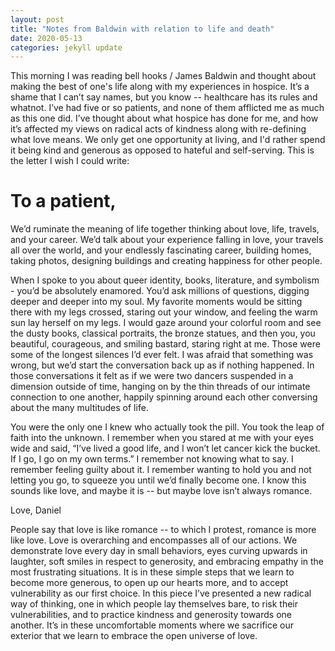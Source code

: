 ```yaml
---
layout: post
title: "Notes from Baldwin with relation to life and death"
date: 2020-05-13
categories: jekyll update
---
```

This morning I was reading bell hooks / James Baldwin and thought about making the best of one's life along with my experiences in hospice. It’s a shame that I can’t say names, but you know -- healthcare has its rules and whatnot. I’ve had five or so patients, and none of them afflicted me as much as this one did. I’ve thought about what hospice has done for me, and how it’s affected my views on radical acts of kindness along with re-defining what love means. We only get one opportunity at living, and I'd rather spend it being kind and generous as opposed to hateful and self-serving. This is the letter I wish I could write:


# To a patient,

We’d ruminate the meaning of life together thinking about love, life, travels, and your career. We’d talk about your experience falling in love, your travels all over the world, and your endlessly fascinating career, building homes, taking photos, designing buildings and creating happiness for other people.

When I spoke to you about queer identity, books, literature, and symbolism - you’d be absolutely enamored. You’d ask millions of questions, digging deeper and deeper into my soul. My favorite moments would be sitting there with my legs crossed, staring out your window, and feeling the warm sun lay herself on my legs. I would gaze around your colorful room and see the dusty books, classical portraits, the bronze statues, and then you, you beautiful, courageous, and smiling bastard, staring right at me. Those were some of the longest silences I’d ever felt. I was afraid that something was wrong, but we’d start the conversation back up as if nothing happened. In those conversations it felt as if we were two dancers suspended in a dimension outside of time, hanging on by the thin threads of our intimate connection to one another, happily spinning around each other conversing about the many multitudes of life.

You were the only one I knew who actually took the pill. You took the leap of faith into the unknown. I remember when you stared at me with your eyes wide and said, “I’ve lived a good life, and I won’t let cancer kick the bucket. If I go, I go on my own terms.” I remember not knowing what to say. I remember feeling guilty about it. I remember wanting to hold you and not letting you go, to squeeze you until we’d finally become one. I know this sounds like love, and maybe it is -- but maybe love isn’t always romance.

Love,
Daniel

People say that love is like romance -- to which I protest, romance is more like love. Love is overarching and encompasses all of our actions. We demonstrate love every day in small behaviors, eyes curving upwards in laughter, soft smiles in respect to generosity, and embracing empathy in the most frustrating situations. It is in these simple steps that we learn to become more generous, to open up our hearts more, and to accept vulnerability as our first choice. In this piece I’ve presented a new radical way of thinking, one in which people lay themselves bare, to risk their vulnerabilities, and to practice kindness and generosity towards one another. It’s in these uncomfortable moments where we sacrifice our exterior that we learn to embrace the open universe of love.
